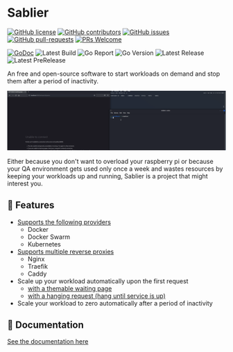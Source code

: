 # Sablier

[![GitHub license](https://img.shields.io/github/license/acouvreur/sablier.svg)](https://github.com/acouvreur/sablier/blob/master/LICENSE)
[![GitHub contributors](https://img.shields.io/github/contributors/acouvreur/sablier.svg)](https://GitHub.com/acouvreur/sablier/graphs/contributors/)
[![GitHub issues](https://img.shields.io/github/issues/acouvreur/sablier.svg)](https://GitHub.com/acouvreur/sablier/issues/)
[![GitHub pull-requests](https://img.shields.io/github/issues-pr/acouvreur/sablier.svg)](https://GitHub.com/acouvreur/sablier/pulls/)
[![PRs Welcome](https://img.shields.io/badge/PRs-welcome-brightgreen.svg?style=flat-square)](http://makeapullrequest.com)

[![GoDoc](https://godoc.org/github.com/acouvreur/sablier?status.svg)](http://godoc.org/github.com/acouvreur/sablier)
![Latest Build](https://img.shields.io/github/actions/workflow/status/acouvreur/sablier/build.yml?style=flat-square&branch=main)
![Go Report](https://goreportcard.com/badge/github.com/acouvreur/sablier?style=flat-square)
![Go Version](https://img.shields.io/github/go-mod/go-version/acouvreur/sablier?style=flat-square)
![Latest Release](https://img.shields.io/github/v/release/acouvreur/sablier?style=flat-square&sort=semver)
![Latest PreRelease](https://img.shields.io/github/v/release/acouvreur/sablier?style=flat-square&include_prereleases&sort=semver)

An free and open-source software to start workloads on demand and stop them after a period of inactivity.

![Demo](./docs/assets/img/demo.gif)

Either because you don't want to overload your raspberry pi or because your QA environment gets used only once a week and wastes resources by keeping your workloads up and running, Sablier is a project that might interest you.

## 🎯 Features

- [Supports the following providers](https://acouvreur.github.io/sablier/#/providers/overview)
  - Docker
  - Docker Swarm
  - Kubernetes
- [Supports multiple reverse proxies](https://acouvreur.github.io/sablier/#/plugins/overview)
  - Nginx
  - Traefik
  - Caddy
- Scale up your workload automatically upon the first request
  - [with a themable waiting page](https://acouvreur.github.io/sablier/#/themes)
  - [with a hanging request (hang until service is up)](https://acouvreur.github.io/sablier/#/strategies?id=blocking-strategy)
- Scale your workload to zero automatically after a period of inactivity

## 📝 Documentation

[See the documentation here](https://acouvreur.github.io/sablier/#/)